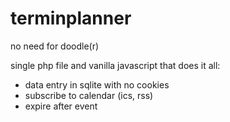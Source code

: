 # terminplanner
no need for doodle(r)  
  
single php file and vanilla javascript that does it all:  
* data entry in sqlite with no cookies 
* subscribe to calendar (ics, rss)  
* expire after event
